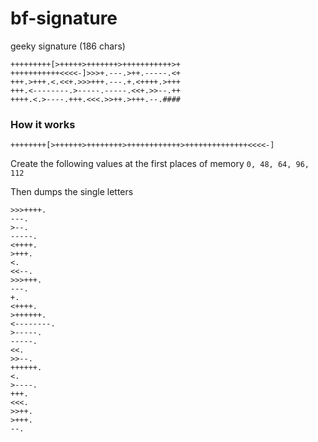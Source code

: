 # bf-signature
geeky signature (186 chars)

```
+++++++++[>+++++>+++++++>+++++++++++>+
+++++++++++<<<<-]>>>+.---.>++.-----.<+
+++.>+++.<.<<+.>>>+++.---.+.<++++.>+++
+++.<--------.>-----.-----.<<+.>>--.++
++++.<.>----.+++.<<<.>>++.>+++.--.####
```


### How it works

```
++++++++[>++++++>++++++++>++++++++++++>++++++++++++++<<<<-]
 ````
 
Create the following values at the first places of memory ```0, 48, 64, 96, 112```

Then dumps the single letters

```
>>>++++.
---.
>--.
-----.
<++++.
>+++.
<.
<<--.
>>>+++.
---.
+.
<++++.
>++++++.
<--------.
>-----.
-----.
<<.
>>--.
++++++.
<.
>----.
+++.
<<<.
>>++.
>+++.
--.
```
